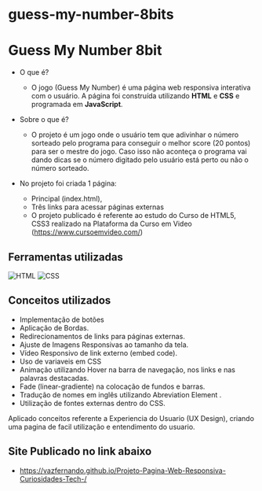 # guess-my-number-8bits

# Guess My Number 8bit

* O que é? 
  * O jogo (Guess My Number) é uma página web responsiva interativa com o usuário. A página foi construída utilizando **HTML** e **CSS** e programada em **JavaScript**.
* Sobre o que é? 
  * O projeto é um jogo onde o usuário tem que adivinhar o número sorteado pelo programa para conseguir o melhor score (20 pontos) para ser o mestre do jogo. Caso isso não aconteça o programa vai dando dicas se o número digitado pelo usuário está perto ou não o número sorteado.

* No projeto foi criada 1 página:

  * Principal (index.html),
  * Três links para acessar páginas externas
  * O projeto publicado é referente ao estudo do Curso de HTML5, CSS3 realizado na Plataforma da Curso em Video (https://www.cursoemvideo.com/)

## Ferramentas utilizadas
![HTML](https://img.shields.io/badge/HTML5-E34F26?style=for-the-badge&logo=html5&logoColor=white)
![CSS](https://img.shields.io/badge/CSS3-1572B6?style=for-the-badge&logo=css3&logoColor=white)


## Conceitos utilizados
  * Implementação de botões
  * Aplicação de Bordas.
  * Redirecionamentos de links para páginas externas.
  * Ajuste de Imagens Responsivas ao tamanho da tela.
  * Vídeo Responsivo de link externo (embed code).
  * Uso de variaveis em CSS
  * Animação utilizando Hover na barra de navegação, nos links e nas palavras destacadas.
  * Fade (linear-gradiente) na colocação de fundos e barras.
  * Tradução de nomes em inglês utilizando Abreviation Element <abbr>.
  * Utilização de fontes externas dentro do CSS.

Aplicado conceitos referente a Experiencia do Usuario (UX Design), criando uma pagina de facil utilização e entendimento do usuario.

## Site Publicado no link abaixo
 * https://vazfernando.github.io/Projeto-Pagina-Web-Responsiva-Curiosidades-Tech-/
